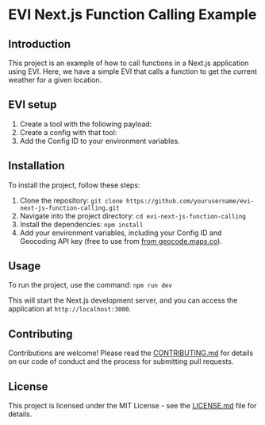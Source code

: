 # EVI Next.js Function Calling Example

## Introduction
This project is an example of how to call functions in a Next.js application using EVI. Here, we have a simple EVI that calls a function to get the current weather for a given location.

## EVI setup
1. Create a tool with the following payload: <Zachary insert here>
2. Create a config with that tool: <Zachary insert here>
3. Add the Config ID to your environment variables.

## Installation
To install the project, follow these steps:

1. Clone the repository: `git clone https://github.com/yourusername/evi-next-js-function-calling.git`
2. Navigate into the project directory: `cd evi-next-js-function-calling`
3. Install the dependencies: `npm install`
4. Add your environment variables, including your Config ID and Geocoding API key (free to use from [from geocode.maps.co](https://geocode.maps.co/)).

## Usage

To run the project, use the command: `npm run dev`

This will start the Next.js development server, and you can access the application at `http://localhost:3000`.

## Contributing
Contributions are welcome! Please read the [CONTRIBUTING.md](CONTRIBUTING.md) for details on our code of conduct and the process for submitting pull requests.

## License
This project is licensed under the MIT License - see the [LICENSE.md](LICENSE.md) file for details.